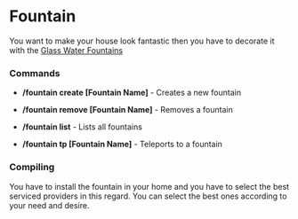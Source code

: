 Fountain
==============

You want to make your house look fantastic then you have to decorate it with the <a title="Glass Water Fountains" href="http://www.indoorfountainpros.com/glass-floor-fountains/">Glass Water Fountains</a>

### Commands

* **/fountain create [Fountain Name]** - Creates a new fountain

* **/fountain remove [Fountain Name]** - Removes a fountain

* **/fountain list** - Lists all fountains

* **/fountain tp [Fountain Name]** - Teleports to a fountain

### Compiling
You have to install the fountain in your home and you have to select the best serviced providers in this regard. You can select the best ones according to your need and desire.
